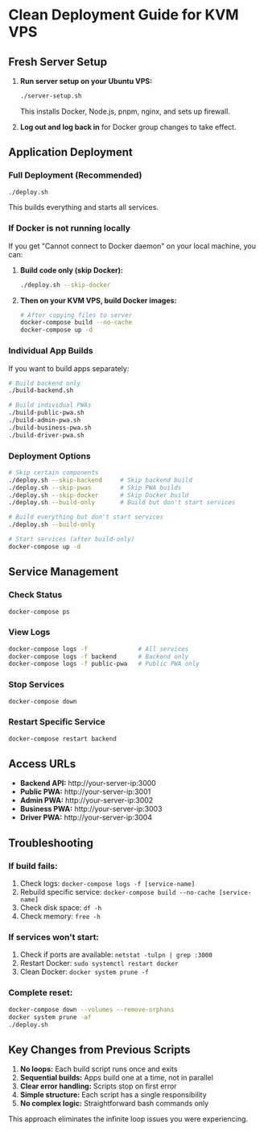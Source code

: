 # Clean Deployment Guide for KVM VPS

## Fresh Server Setup

1. **Run server setup on your Ubuntu VPS:**
   ```bash
   ./server-setup.sh
   ```
   This installs Docker, Node.js, pnpm, nginx, and sets up firewall.

2. **Log out and log back in** for Docker group changes to take effect.

## Application Deployment

### Full Deployment (Recommended)
```bash
./deploy.sh
```
This builds everything and starts all services.

### If Docker is not running locally
If you get "Cannot connect to Docker daemon" on your local machine, you can:

1. **Build code only (skip Docker):**
   ```bash
   ./deploy.sh --skip-docker
   ```

2. **Then on your KVM VPS, build Docker images:**
   ```bash
   # After copying files to server
   docker-compose build --no-cache
   docker-compose up -d
   ```

### Individual App Builds
If you want to build apps separately:

```bash
# Build backend only
./build-backend.sh

# Build individual PWAs
./build-public-pwa.sh
./build-admin-pwa.sh
./build-business-pwa.sh
./build-driver-pwa.sh
```

### Deployment Options
```bash
# Skip certain components
./deploy.sh --skip-backend     # Skip backend build
./deploy.sh --skip-pwas        # Skip PWA builds
./deploy.sh --skip-docker      # Skip Docker build
./deploy.sh --build-only       # Build but don't start services

# Build everything but don't start services
./deploy.sh --build-only

# Start services (after build-only)
docker-compose up -d
```

## Service Management

### Check Status
```bash
docker-compose ps
```

### View Logs
```bash
docker-compose logs -f              # All services
docker-compose logs -f backend      # Backend only
docker-compose logs -f public-pwa   # Public PWA only
```

### Stop Services
```bash
docker-compose down
```

### Restart Specific Service
```bash
docker-compose restart backend
```

## Access URLs

- **Backend API:** http://your-server-ip:3000
- **Public PWA:** http://your-server-ip:3001
- **Admin PWA:** http://your-server-ip:3002
- **Business PWA:** http://your-server-ip:3003
- **Driver PWA:** http://your-server-ip:3004

## Troubleshooting

### If build fails:
1. Check logs: `docker-compose logs -f [service-name]`
2. Rebuild specific service: `docker-compose build --no-cache [service-name]`
3. Check disk space: `df -h`
4. Check memory: `free -h`

### If services won't start:
1. Check if ports are available: `netstat -tulpn | grep :3000`
2. Restart Docker: `sudo systemctl restart docker`
3. Clean Docker: `docker system prune -f`

### Complete reset:
```bash
docker-compose down --volumes --remove-orphans
docker system prune -af
./deploy.sh
```

## Key Changes from Previous Scripts

1. **No loops:** Each build script runs once and exits
2. **Sequential builds:** Apps build one at a time, not in parallel
3. **Clear error handling:** Scripts stop on first error
4. **Simple structure:** Each script has a single responsibility
5. **No complex logic:** Straightforward bash commands only

This approach eliminates the infinite loop issues you were experiencing.